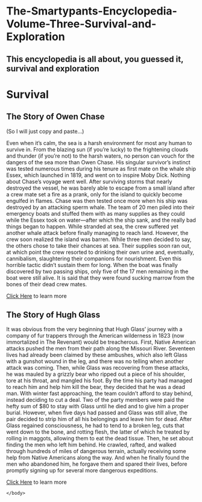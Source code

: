 # The-Smartypants-Encyclopedia-Volume-Three-Survival-and-Exploration
## This encyclopedia is all about, you guessed it, survival and exploration
<html>
    <head>
        <meta charset="utf-8">
        <title>The Smartypants Encyclopedia Volume Three - Survival and Exploration</title>
    </head>
    <body>
    <h1>Survival</h1>
    <h2>The Story of Owen Chase</h2>
    <p>(So I will just copy and paste...)</p>
    <p>Even when it’s calm, the sea is a harsh environment for most any human to survive in. From the blazing sun (if you’re lucky) to the frightening clouds and thunder (if you’re not) to the harsh waters, no person can vouch for the dangers of the sea more than Owen Chase. His singular survivor’s instinct was tested numerous times during his tenure as first mate on the whale ship Essex, which launched in 1819, and went on to inspire Moby Dick.
Nothing about Chase’s voyage went well. After surviving storms that nearly destroyed the vessel, he was barely able to escape from a small island after a crew mate set a fire as a prank, only for the island to quickly become engulfed in flames. Chase was then tested once more when his ship was destroyed by an attacking sperm whale. The team of 20 men piled into their emergency boats and stuffed them with as many supplies as they could while the Essex took on water—after which the ship sank, and the really bad things began to happen.
While stranded at sea, the crew suffered yet another whale attack before finally managing to reach land. However, the crew soon realized the island was barren. While three men decided to say, the others chose to take their chances at sea. Their supplies soon ran out, at which point the crew resorted to drinking their own urine and, eventually, cannibalism, slaughtering their companions for nourishment.
Even this horrible tactic didn’t sustain them for long. When the boat was finally discovered by two passing ships, only five of the 17 men remaining in the boat were still alive. It is said that they were found sucking marrow from the bones of their dead crew mates.</p>
<p><a href="https://en.wikipedia.org/wiki/Owen_Chase">Click Here</a> to learn more</p>
        <h2>The Story of Hugh Glass</h2>
        <p>It was obvious from the very beginning that Hugh Glass’ journey with a company of fur trappers through the American wilderness in 1823 (now immortalized in The Revenant) would be treacherous. First, Native American attacks pushed the men from their path along the Missouri River. Seventeen lives had already been claimed by these ambushes, which also left Glass with a gunshot wound in the leg, and there was no telling when another attack was coming.
Then, while Glass was recovering from these attacks, he was mauled by a grizzly bear who ripped out a piece of his shoulder, tore at his throat, and mangled his foot. By the time his party had managed to reach him and help him kill the bear, they decided that he was a dead man.
With winter fast approaching, the team couldn’t afford to stay behind, instead deciding to cut a deal. Two of the party members were paid the hefty sum of $80 to stay with Glass until he died and to give him a proper burial. However, when five days had passed and Glass was still alive, the pair decided to strip him of all his belongings and leave him for dead.
After Glass regained consciousness, he had to tend to a broken leg, cuts that went down to the bone, and rotting flesh, the latter of which he treated by rolling in maggots, allowing them to eat the dead tissue. Then, he set about finding the men who left him behind.
He crawled, rafted, and walked through hundreds of miles of dangerous terrain, actually receiving some help from Native Americans along the way. And when he finally found the men who abandoned him, he forgave them and spared their lives, before promptly signing up for several more dangerous expeditions.</p>
        <p><a href="https://en.wikipedia.org/wiki/Hugh_Glass">Click Here</a> to learn more</p>

    </body>
</html>
